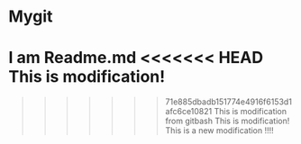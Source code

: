 # Mygit
I am Readme.md
<<<<<<< HEAD
This is modification!
=======
>>>>>>> 71e885dbadb151774e4916f6153d1afc6ce10821
This is modification from gitbash
This is modification!
This is a new modification
!!!!

